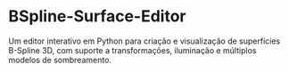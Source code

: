 # BSpline-Surface-Editor
Um editor interativo em Python para criação e visualização de superfícies B-Spline 3D, com suporte a transformações, iluminação e múltiplos modelos de sombreamento.
